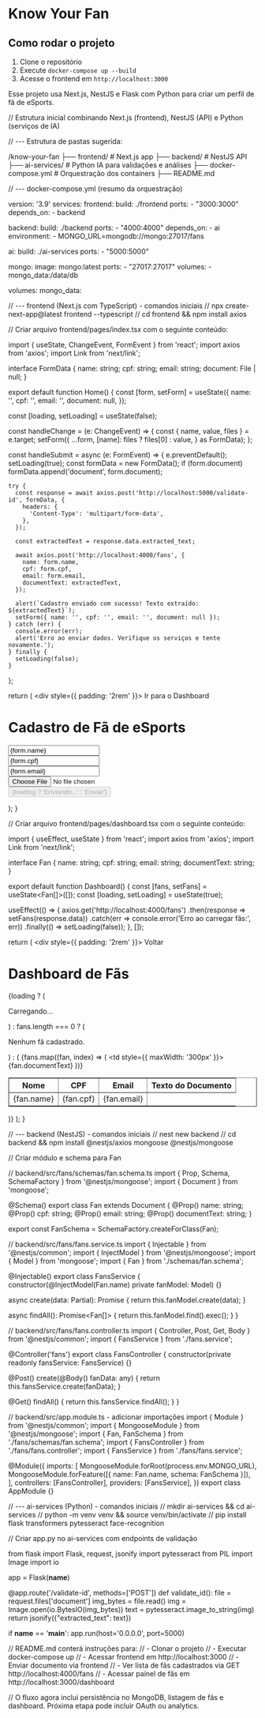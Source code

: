# Know Your Fan

## Como rodar o projeto

1. Clone o repositório
2. Execute `docker-compose up --build`
3. Acesse o frontend em `http://localhost:3000`

Esse projeto usa Next.js, NestJS e Flask com Python para criar um perfil de fã de eSports.


// Estrutura inicial combinando Next.js (frontend), NestJS (API) e Python (serviços de IA)

// --- Estrutura de pastas sugerida:

/know-your-fan
├── frontend/              # Next.js app
├── backend/               # NestJS API
├── ai-services/           # Python IA para validações e análises
├── docker-compose.yml     # Orquestração dos containers
├── README.md

// --- docker-compose.yml (resumo da orquestração)

version: '3.9'
services:
  frontend:
    build: ./frontend
    ports:
      - "3000:3000"
    depends_on:
      - backend

  backend:
    build: ./backend
    ports:
      - "4000:4000"
    depends_on:
      - ai
    environment:
      - MONGO_URL=mongodb://mongo:27017/fans

  ai:
    build: ./ai-services
    ports:
      - "5000:5000"

  mongo:
    image: mongo:latest
    ports:
      - "27017:27017"
    volumes:
      - mongo_data:/data/db

volumes:
  mongo_data:

// --- frontend (Next.js com TypeScript) - comandos iniciais
// npx create-next-app@latest frontend --typescript
// cd frontend && npm install axios

// Criar arquivo frontend/pages/index.tsx com o seguinte conteúdo:

import { useState, ChangeEvent, FormEvent } from 'react';
import axios from 'axios';
import Link from 'next/link';

interface FormData {
  name: string;
  cpf: string;
  email: string;
  document: File | null;
}

export default function Home() {
  const [form, setForm] = useState<FormData>({
    name: '',
    cpf: '',
    email: '',
    document: null,
  });

  const [loading, setLoading] = useState(false);

  const handleChange = (e: ChangeEvent<HTMLInputElement>) => {
    const { name, value, files } = e.target;
    setForm({
      ...form,
      [name]: files ? files[0] : value,
    } as FormData);
  };

  const handleSubmit = async (e: FormEvent) => {
    e.preventDefault();
    setLoading(true);
    const formData = new FormData();
    if (form.document) formData.append('document', form.document);

    try {
      const response = await axios.post('http://localhost:5000/validate-id', formData, {
        headers: {
          'Content-Type': 'multipart/form-data',
        },
      });

      const extractedText = response.data.extracted_text;

      await axios.post('http://localhost:4000/fans', {
        name: form.name,
        cpf: form.cpf,
        email: form.email,
        documentText: extractedText,
      });

      alert(`Cadastro enviado com sucesso! Texto extraído: ${extractedText}`);
      setForm({ name: '', cpf: '', email: '', document: null });
    } catch (err) {
      console.error(err);
      alert('Erro ao enviar dados. Verifique os serviços e tente novamente.');
    } finally {
      setLoading(false);
    }
  };

  return (
    <div style={{ padding: '2rem' }}>
      <Link href="/dashboard">Ir para o Dashboard</Link>
      <h1>Cadastro de Fã de eSports</h1>
      <form onSubmit={handleSubmit}>
        <input name="name" placeholder="Nome" value={form.name} onChange={handleChange} required /><br />
        <input name="cpf" placeholder="CPF" value={form.cpf} onChange={handleChange} required /><br />
        <input name="email" type="email" placeholder="Email" value={form.email} onChange={handleChange} required /><br />
        <input name="document" type="file" accept="image/*,application/pdf" onChange={handleChange} required /><br />
        <button type="submit" disabled={loading}>{loading ? 'Enviando...' : 'Enviar'}</button>
      </form>
    </div>
  );
}

// Criar arquivo frontend/pages/dashboard.tsx com o seguinte conteúdo:

import { useEffect, useState } from 'react';
import axios from 'axios';
import Link from 'next/link';

interface Fan {
  name: string;
  cpf: string;
  email: string;
  documentText: string;
}

export default function Dashboard() {
  const [fans, setFans] = useState<Fan[]>([]);
  const [loading, setLoading] = useState(true);

  useEffect(() => {
    axios.get('http://localhost:4000/fans')
      .then(response => setFans(response.data))
      .catch(err => console.error('Erro ao carregar fãs:', err))
      .finally(() => setLoading(false));
  }, []);

  return (
    <div style={{ padding: '2rem' }}>
      <Link href="/">Voltar</Link>
      <h1>Dashboard de Fãs</h1>
      {loading ? (
        <p>Carregando...</p>
      ) : fans.length === 0 ? (
        <p>Nenhum fã cadastrado.</p>
      ) : (
        <table border="1" cellPadding="10" cellSpacing="0">
          <thead>
            <tr>
              <th>Nome</th>
              <th>CPF</th>
              <th>Email</th>
              <th>Texto do Documento</th>
            </tr>
          </thead>
          <tbody>
            {fans.map((fan, index) => (
              <tr key={index}>
                <td>{fan.name}</td>
                <td>{fan.cpf}</td>
                <td>{fan.email}</td>
                <td style={{ maxWidth: '300px' }}>{fan.documentText}</td>
              </tr>
            ))}
          </tbody>
        </table>
      )}
    </div>
  );
}

// --- backend (NestJS) - comandos iniciais
// nest new backend
// cd backend && npm install @nestjs/axios mongoose @nestjs/mongoose

// Criar módulo e schema para Fan

// backend/src/fans/schemas/fan.schema.ts
import { Prop, Schema, SchemaFactory } from '@nestjs/mongoose';
import { Document } from 'mongoose';

@Schema()
export class Fan extends Document {
  @Prop() name: string;
  @Prop() cpf: string;
  @Prop() email: string;
  @Prop() documentText: string;
}

export const FanSchema = SchemaFactory.createForClass(Fan);

// backend/src/fans/fans.service.ts
import { Injectable } from '@nestjs/common';
import { InjectModel } from '@nestjs/mongoose';
import { Model } from 'mongoose';
import { Fan } from './schemas/fan.schema';

@Injectable()
export class FansService {
  constructor(@InjectModel(Fan.name) private fanModel: Model<Fan>) {}

  async create(data: Partial<Fan>): Promise<Fan> {
    return this.fanModel.create(data);
  }

  async findAll(): Promise<Fan[]> {
    return this.fanModel.find().exec();
  }
}

// backend/src/fans/fans.controller.ts
import { Controller, Post, Get, Body } from '@nestjs/common';
import { FansService } from './fans.service';

@Controller('fans')
export class FansController {
  constructor(private readonly fansService: FansService) {}

  @Post()
  create(@Body() fanData: any) {
    return this.fansService.create(fanData);
  }

  @Get()
  findAll() {
    return this.fansService.findAll();
  }
}

// backend/src/app.module.ts - adicionar importações
import { Module } from '@nestjs/common';
import { MongooseModule } from '@nestjs/mongoose';
import { Fan, FanSchema } from './fans/schemas/fan.schema';
import { FansController } from './fans/fans.controller';
import { FansService } from './fans/fans.service';

@Module({
  imports: [
    MongooseModule.forRoot(process.env.MONGO_URL),
    MongooseModule.forFeature([{ name: Fan.name, schema: FanSchema }]),
  ],
  controllers: [FansController],
  providers: [FansService],
})
export class AppModule {}

// --- ai-services (Python) - comandos iniciais
// mkdir ai-services && cd ai-services
// python -m venv venv && source venv/bin/activate
// pip install flask transformers pytesseract face-recognition

// Criar app.py no ai-services com endpoints de validação

from flask import Flask, request, jsonify
import pytesseract
from PIL import Image
import io

app = Flask(__name__)

@app.route('/validate-id', methods=['POST'])
def validate_id():
    file = request.files['document']
    img_bytes = file.read()
    img = Image.open(io.BytesIO(img_bytes))
    text = pytesseract.image_to_string(img)
    return jsonify({"extracted_text": text})

if __name__ == '__main__':
    app.run(host='0.0.0.0', port=5000)

// README.md conterá instruções para:
// - Clonar o projeto
// - Executar docker-compose up
// - Acessar frontend em http://localhost:3000
// - Enviar documento via frontend
// - Ver lista de fãs cadastrados via GET http://localhost:4000/fans
// - Acessar painel de fãs em http://localhost:3000/dashboard

// O fluxo agora inclui persistência no MongoDB, listagem de fãs e dashboard. Próxima etapa pode incluir OAuth ou analytics.
